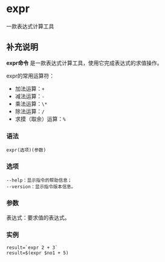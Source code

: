 expr
===

一款表达式计算工具

## 补充说明

**expr命令** 是一款表达式计算工具，使用它完成表达式的求值操作。

expr的常用运算符：

- 加法运算：`+`
- 减法运算：`-`
- 乘法运算：`\*`
- 除法运算：`/`
- 求摸（取余）运算：`%`

### 语法

```shell
expr(选项)(参数)
```

### 选项

```shell
--help：显示指令的帮助信息；
--version：显示指令版本信息。
```

### 参数

表达式：要求值的表达式。

### 实例

```shell
result=`expr 2 + 3`
result=$(expr $no1 + 5)
```


<!-- Linux命令行搜索引擎：https://jaywcjlove.github.io/linux-command/ -->